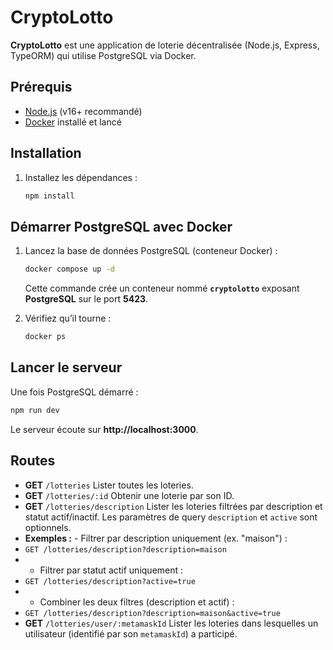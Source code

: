 # CryptoLotto

**CryptoLotto** est une application de loterie décentralisée (Node.js, Express, TypeORM) qui utilise PostgreSQL via Docker.

## Prérequis
- [Node.js](https://nodejs.org/) (v16+ recommandé)
- [Docker](https://www.docker.com/) installé et lancé

## Installation
1. Installez les dépendances :
   ```bash
   npm install
   ```

## Démarrer PostgreSQL avec Docker
1. Lancez la base de données PostgreSQL (conteneur Docker) :
   ```bash
   docker compose up -d 
   ```
   Cette commande crée un conteneur nommé **`cryptolotto`** exposant **PostgreSQL** sur le port **5423**.

2. Vérifiez qu’il tourne :
   ```bash
   docker ps
   ```

## Lancer le serveur
Une fois PostgreSQL démarré :
```bash
npm run dev
```
Le serveur écoute sur **http://localhost:3000**.

## Routes 
- **GET** `/lotteries` Lister toutes les loteries. 
- **GET** `/lotteries/:id` Obtenir une loterie par son ID. 
- **GET** `/lotteries/description` Lister les loteries filtrées par description et statut actif/inactif. Les paramètres de query `description` et `active` sont optionnels. 
- **Exemples :** - Filtrer par description uniquement (ex. "maison") : 
- ``` GET /lotteries/description?description=maison ``` 
- - Filtrer par statut actif uniquement : 
- ``` GET /lotteries/description?active=true ```
- - Combiner les deux filtres (description et actif) :
- ``` GET /lotteries/description?description=maison&active=true ```
- **GET** `/lotteries/user/:metamaskId` Lister les loteries dans lesquelles un utilisateur (identifié par son `metamaskId`) a participé.

